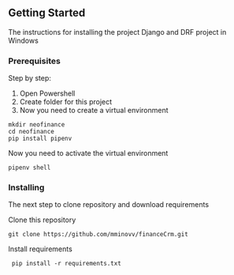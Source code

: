 ## Getting Started


The instructions for installing the project Django and DRF project in Windows

### Prerequisites

Step by step:
1. Open Powershell
2. Create folder for this project
3. Now you need to create a virtual environment
```
mkdir neofinance
cd neofinance
pip install pipenv
```

Now you need to activate the virtual environment

```
pipenv shell
```
### Installing
The next step to clone repository and download requirements

Clone this repository
```
git clone https://github.com/mminovv/financeCrm.git
```
Install requirements
```
 pip install -r requirements.txt
```

